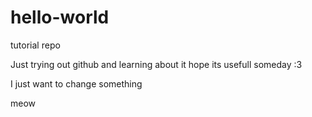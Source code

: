 # hello-world
tutorial repo

Just trying out github and learning about it hope its usefull someday :3

I just want to change something

meow